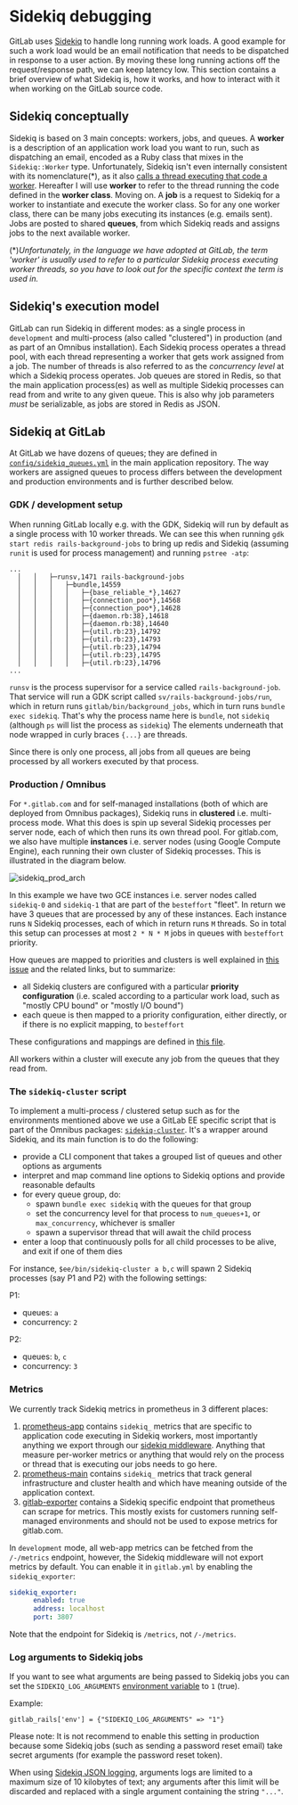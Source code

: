 # Sidekiq debugging

GitLab uses [Sidekiq](https://github.com/mperham/sidekiq) to handle long running work loads. A good example for such a work load would be an email notification that needs to be dispatched in response to a user action. By moving these long running actions off the request/response path, we can keep latency low. This section contains a brief overview of what Sidekiq is, how it works, and how to interact with it when working on the GitLab source code.

## Sidekiq conceptually

Sidekiq is based on 3 main concepts: workers, jobs, and queues. A **worker** is a description of an application work load you want to run, such as dispatching an email, encoded as a Ruby class that mixes in the `Sidekiq::Worker` type. Unfortunately, Sidekiq isn't even internally consistent with its nomenclature(*), as it also [calls a thread executing that code a worker](https://github.com/mperham/sidekiq/wiki/API#workers). Hereafter I will use **worker** to refer to the thread running the code defined in the **worker class**. Moving on. A **job** is a request to Sidekiq for a worker to instantiate and execute the worker class. So for any one worker class, there can be many jobs executing its instances (e.g. emails sent). Jobs are posted to shared **queues**, from which Sidekiq reads and assigns jobs to the next available worker.

(*)_Unfortunately, in the language we have adopted at GitLab, the term 'worker' is usually used to refer to a particular Sidekiq process executing worker threads, so you have to look out for the specific context the term is used in._

## Sidekiq's execution model

GitLab can run Sidekiq in different modes: as a single process in `development` and multi-process (also called "clustered") in production (and as part of an Omnibus installation). Each Sidekiq process operates a thread pool, with each thread representing a worker that gets work assigned from a job. The number of threads is also referred to as the _concurrency level_ at which a Sidekiq process operates. Job queues are stored in Redis, so that the main application process(es) as well as multiple Sidekiq processes can read from and write to any given queue. This is also why job parameters _must_ be serializable, as jobs are stored in Redis as JSON.

## Sidekiq at GitLab

At GitLab we have dozens of queues; they are defined in [`config/sidekiq_queues.yml`](https://gitlab.com/gitlab-org/gitlab/blob/master/config%2Fsidekiq_queues.yml) in the main application repository. The way workers are assigned queues to process differs between the development and production environments and is further described below.

### GDK / development setup

When running GitLab locally e.g. with the GDK, Sidekiq will run by default as a single process with 10 worker threads. We can see this when running `gdk start redis rails-background-jobs` to bring up redis and Sidekiq (assuming `runit` is used for process management) and running `pstree -atp`:

```
...
  │   │   ├─runsv,1471 rails-background-jobs
  │   │   │   ├─bundle,14559
  │   │   │   │   ├─{base_reliable_*},14627
  │   │   │   │   ├─{connection_poo*},14568
  │   │   │   │   ├─{connection_poo*},14628
  │   │   │   │   ├─{daemon.rb:38},14618
  │   │   │   │   ├─{daemon.rb:38},14640
  │   │   │   │   ├─{util.rb:23},14792
  │   │   │   │   ├─{util.rb:23},14793
  │   │   │   │   ├─{util.rb:23},14794
  │   │   │   │   ├─{util.rb:23},14795
  │   │   │   │   ├─{util.rb:23},14796
...
```

`runsv` is the process supervisor for a service called `rails-background-job`. That service will run a GDK script called `sv/rails-background-jobs/run`, which in return runs `gitlab/bin/background_jobs`, which in turn runs `bundle exec sidekiq`. That's why the process name here is `bundle`, not `sidekiq` (although `ps` will list the process as `sidekiq`) The elements underneath that node wrapped in curly braces `{...}` are threads.

Since there is only one process, all jobs from all queues are being processed by all workers executed by that process.

### Production / Omnibus

For `*.gitlab.com` and for self-managed installations (both of which are deployed from Omnibus packages), Sidekiq runs in **clustered** i.e. multi-process mode. What this does is spin up several Sidekiq processes per server node, each of which then runs its own thread pool. For gitlab.com, we also have multiple **instances** i.e. server nodes (using Google Compute Engine), each running their own cluster of Sidekiq processes. This is illustrated in the diagram below.

![sidekiq_prod_arch](/uploads/4328823d257022ab30efded7bf7abcd5/sidekiq_prod_arch.jpg)

In this example we have two GCE instances i.e. server nodes called `sidekiq-0` and `sidekiq-1` that are part of the `besteffort` "fleet". In return we have 3 queues that are processed by any of these instances. Each instance runs `N` Sidekiq processes, each of which in return runs `M` threads. So in total this setup can processes at most `2 * N * M` jobs in queues with `besteffort` priority.

How queues are mapped to priorities and clusters is well explained in [this issue](https://gitlab.com/gitlab-org/gitlab/issues/32258) and the related links, but to summarize:

- all Sidekiq clusters are configured with a particular **priority configuration** (i.e. scaled according to a particular work load, such as "mostly CPU bound" or "mostly I/O bound")
- each queue is then mapped to a priority configuration, either directly, or if there is no explicit mapping, to `besteffort`

These configurations and mappings are defined in [this file](https://ops.gitlab.net/gitlab-cookbooks/chef-repo/blob/master/tools/sidekiq-config/sidekiq-queue-configurations.libsonnet).

All workers within a cluster will execute any job from the queues that they read from.

### The `sidekiq-cluster` script

To implement a multi-process / clustered setup such as for the environments mentioned above we use a GitLab EE specific script that is part of the Omnibus packages: [`sidekiq-cluster`](https://gitlab.com/gitlab-org/gitlab/blob/master/ee%2Flib%2Fgitlab%2Fsidekiq_cluster.rb). It's a wrapper around Sidekiq, and its main function is to do the following:

- provide a CLI component that takes a grouped list of queues and other options as arguments
- interpret and map command line options to Sidekiq options and provide reasonable defaults
- for every queue group, do:
  - spawn `bundle exec sidekiq` with the queues for that group
  - set the concurrency level for that process to `num_queues+1`, or `max_concurrency`, whichever is smaller
  - spawn a supervisor thread that will await the child process
- enter a loop that continuously polls for all child processes to be alive, and exit if one of them dies

For instance, `$ee/bin/sidekiq-cluster a b,c` will spawn 2 Sidekiq processes (say P1 and P2) with the following settings:

P1:

- queues: `a`
- concurrency: `2`

P2:

- queues: `b`, `c`
- concurrency: `3`

### Metrics

We currently track Sidekiq metrics in prometheus in 3 different places:

1. [prometheus-app](https://prometheus-app.gprd.gitlab.net) contains `sidekiq_` metrics that are specific to application code executing in Sidekiq workers, most importantly anything we export through our [sidekiq middleware](https://gitlab.com/gitlab-org/gitlab/blob/master/lib%2Fgitlab%2Fsidekiq_middleware%2Fmetrics.rb). Anything that measure per-worker metrics or anything that would rely on the process or thread that is executing our jobs needs to go here.
1. [prometheus-main](https://prometheus.gprd.gitlab.net) contains `sidekiq_` metrics that track general infrastructure and cluster health and which have meaning outside of the application context.
1. [gitlab-exporter](https://gitlab.com/gitlab-org/gitlab-exporter) contains a Sidekiq specific endpoint that prometheus can scrape for metrics. This mostly exists for customers running self-managed environments and should not be used to expose metrics for gitlab.com.

In `development` mode, all web-app metrics can be fetched from the `/-/metrics` endpoint, however, the Sidekiq middleware will not export metrics by default. You can enable it in `gitlab.yml` by enabling the `sidekiq_exporter`:

```yaml
sidekiq_exporter:
      enabled: true
      address: localhost
      port: 3807
```

Note that the endpoint for Sidekiq is `/metrics`, not `/-/metrics`.

### Log arguments to Sidekiq jobs

If you want to see what arguments are being passed to Sidekiq jobs you can set
the `SIDEKIQ_LOG_ARGUMENTS` [environment variable](https://docs.gitlab.com/omnibus/settings/environment-variables.html) to `1` (true).

Example:

```
gitlab_rails['env'] = {"SIDEKIQ_LOG_ARGUMENTS" => "1"}
```

Please note: It is not recommend to enable this setting in production because some
Sidekiq jobs (such as sending a password reset email) take secret arguments (for
example the password reset token).

When using [Sidekiq JSON logging](../administration/logs.md#sidekiqlog),
arguments logs are limited to a maximum size of 10 kilobytes of text;
any arguments after this limit will be discarded and replaced with a
single argument containing the string `"..."`.
